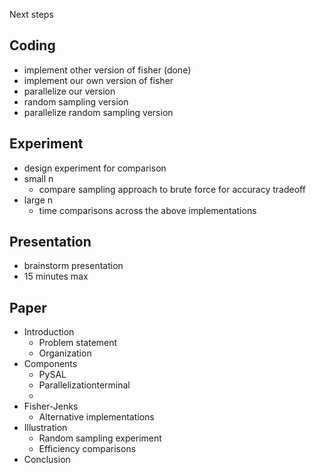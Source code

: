 Next steps


## Coding
 - implement other version of fisher (done)
 - implement our own version of fisher
 - parallelize our version
 - random sampling version
 - parallelize random sampling version 
 
## Experiment
 - design experiment for comparison
 - small n
	 - compare sampling approach to brute force for accuracy tradeoff
 - large n
	 - time comparisons across the above implementations
	 
## Presentation

 - brainstorm presentation
 - 15 minutes max

 
## Paper
  
  - Introduction
	  - Problem statement
	  - Organization
  - Components
	  - PySAL
	  - Parallelizationterminal
	  - 
  - Fisher-Jenks
	  - Alternative implementations
  - Illustration
	  - Random sampling experiment
	  - Efficiency comparisons
  - Conclusion

